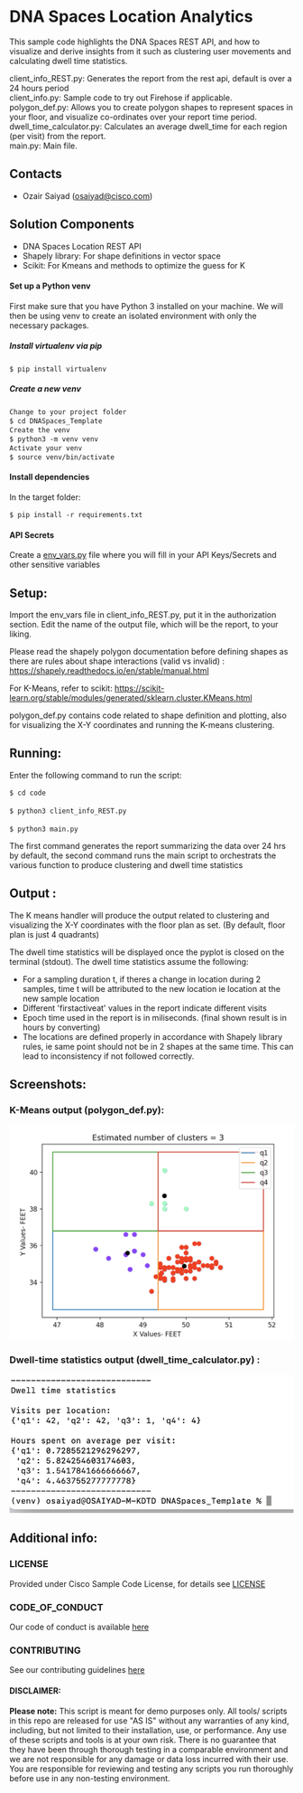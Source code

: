 # DNA Spaces Location Analytics
This sample code highlights the DNA Spaces REST API, and how to visualize and derive insights from it such as clustering user movements and calculating dwell time statistics.

client_info_REST.py: Generates the report from the rest api, default is over a 24 hours period  
client_info.py: Sample code to try out Firehose if applicable.  
polygon_def.py: Allows you to create polygon shapes to represent spaces in your floor, and visualize co-ordinates over your report time period.  
dwell_time_calculator.py: Calculates an average dwell_time for each region (per visit) from the report.  
main.py: Main file. 

## Contacts
* Ozair Saiyad (osaiyad@cisco.com)


## Solution Components
* DNA Spaces Location REST API
* Shapely library: For shape definitions in vector space
* Scikit: For Kmeans and methods to optimize the guess for K
  

#### Set up a Python venv
First make sure that you have Python 3 installed on your machine. We will then be using venv to create
an isolated environment with only the necessary packages.

##### Install virtualenv via pip
```
$ pip install virtualenv
```
##### Create a new venv
```
Change to your project folder
$ cd DNASpaces_Template
Create the venv
$ python3 -m venv venv
Activate your venv
$ source venv/bin/activate
```
#### Install dependencies
In the target folder: 
```
$ pip install -r requirements.txt
```

#### API Secrets
Create a [env_vars.py](code/env_vars.py) file where you will fill in your API Keys/Secrets and other sensitive variables

## Setup:

Import the env_vars file in client_info_REST.py, put it in the authorization section. Edit the name of the output file, which will be the report, to your liking.

Please read the shapely polygon documentation before defining shapes as there are rules about shape interactions (valid vs invalid) : https://shapely.readthedocs.io/en/stable/manual.html 

For K-Means, refer to scikit: https://scikit-learn.org/stable/modules/generated/sklearn.cluster.KMeans.html 

polygon_def.py contains code related to shape definition and plotting, also for visualizing the X-Y coordinates and running the K-means clustering.


## Running:

Enter the following command to run the script:

```
$ cd code

$ python3 client_info_REST.py

$ python3 main.py
```


The first command generates the report summarizing the data over 24 hrs by default, the second command runs the main script to orchestrats the various function to produce clustering and dwell time statistics

## Output :

The K means handler will produce the output related to clustering and visualizing the X-Y coordinates with the floor plan as set. (By default, floor plan is just 4 quadrants)

The dwell time statistics will be displayed once the pyplot is closed on the terminal (stdout). The dwell time statistics assume the following:
*  For a sampling duration t, if theres a change in location during 2 samples, time t will be attributed to the new location ie location at the new sample location
*  Different 'firstactiveat' values in the report indicate different visits
*  Epoch time used in the report is in miliseconds. (final shown result is in hours by converting)
*  The locations are defined properly in accordance with Shapely library rules, ie same point should not be in 2 shapes at the same time. This can lead to inconsistency
   if not followed correctly. 
   
## Screenshots:
   
### K-Means output (polygon_def.py): 
![K means clustering, X-Y visualization, quadrant representing floor](/IMAGES/KMeans_Output.png)

### Dwell-time statistics output (dwell_time_calculator.py) :
![Dwell time statistics](/IMAGES/DwellTime_Output.png)

## Additional info:

### LICENSE

Provided under Cisco Sample Code License, for details see [LICENSE](License.md)

### CODE_OF_CONDUCT

Our code of conduct is available [here](Code_of_Conduct.md)

### CONTRIBUTING

See our contributing guidelines [here](Contributing.md)

#### DISCLAIMER:
<b>Please note:</b> This script is meant for demo purposes only. All tools/ scripts in this repo are released for use "AS IS" without any warranties of any kind, including, but not limited to their installation, use, or performance. Any use of these scripts and tools is at your own risk. There is no guarantee that they have been through thorough testing in a comparable environment and we are not responsible for any damage or data loss incurred with their use.
You are responsible for reviewing and testing any scripts you run thoroughly before use in any non-testing environment.
